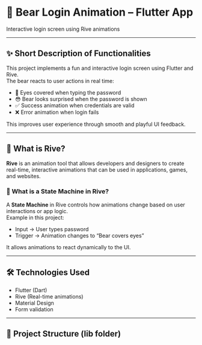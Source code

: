 # 🐻 Bear Login Animation – Flutter App  
Interactive login screen using Rive animations

---

## ✨ Short Description of Functionalities
This project implements a fun and interactive login screen using Flutter and Rive.  
The bear reacts to user actions in real time:

- 👀 Eyes covered when typing the password
- 😳 Bear looks surprised when the password is shown
- ✅ Success animation when credentials are valid
- ❌ Error animation when login fails

This improves user experience through smooth and playful UI feedback.

---

## 🎨 What is Rive?  
**Rive** is an animation tool that allows developers and designers to create real-time, interactive animations that can be used in applications, games, and websites.

### 🧠 What is a State Machine in Rive?
A **State Machine** in Rive controls how animations change based on user interactions or app logic.  
Example in this project:
- Input → User types password  
- Trigger → Animation changes to “Bear covers eyes”

It allows animations to react dynamically to the UI.

---

## 🛠️ Technologies Used
- Flutter (Dart)
- Rive (Real-time animations)
- Material Design
- Form validation

---

## 📂 Project Structure (lib folder)